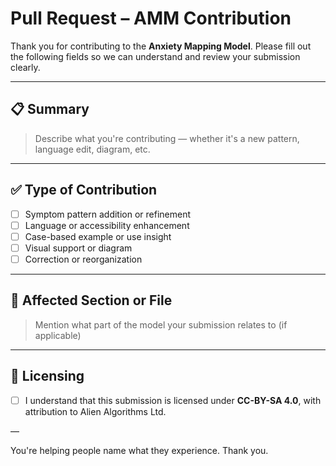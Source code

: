 # Pull Request – AMM Contribution

Thank you for contributing to the **Anxiety Mapping Model**. Please fill out the following fields so we can understand and review your submission clearly.

---

## 📋 Summary

> Describe what you're contributing — whether it's a new pattern, language edit, diagram, etc.

---

## ✅ Type of Contribution

- [ ] Symptom pattern addition or refinement  
- [ ] Language or accessibility enhancement  
- [ ] Case-based example or use insight  
- [ ] Visual support or diagram  
- [ ] Correction or reorganization  

---

## 🔗 Affected Section or File

> Mention what part of the model your submission relates to (if applicable)

---

## 📎 Licensing

- [ ] I understand that this submission is licensed under **CC-BY-SA 4.0**, with attribution to Alien Algorithms Ltd.

—

You're helping people name what they experience. Thank you.
